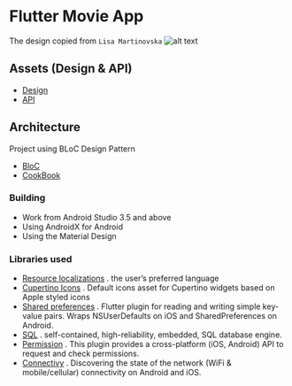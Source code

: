 # Flutter Movie App
The design copied from `Lisa Martinovska`
![alt text](https://cdn.dribbble.com/users/1567880/screenshots/5026483/dribbble.png "Resoure")

## Assets (Design & API)
- [Design](https://dribbble.com/shots/5026483-Netflix-Mobile-App-Redesign/attachments)
- [API](https://developers.themoviedb.org/3/movies/get-movie-images)

## Architecture
Project using BLoC Design Pattern
- [BloC](https://bloclibrary.dev/#/)
- [CookBook](https://flutter.dev/docs/cookbook)

### Building
- Work from Android Studio 3.5 and above
- Using AndroidX for Android
- Using the Material Design

### Libraries used
- [Resource localizations][10] . the user’s preferred language
- [Cupertino Icons][11] . Default icons asset for Cupertino widgets based on Apple styled icons
- [Shared preferences][12] . Flutter plugin for reading and writing simple key-value pairs. Wraps NSUserDefaults on iOS and SharedPreferences on Android.
- [SQL][13] . self-contained, high-reliability, embedded, SQL database engine.
- [Permission][14] . This plugin provides a cross-platform (iOS, Android) API to request and check permissions.
- [Connectivy][15] . Discovering the state of the network (WiFi & mobile/cellular) connectivity on Android and iOS.


[10]: https://flutter.dev/docs/development/accessibility-and-localization/internationalization
[11]: https://pub.dev/packages/cupertino_icons
[12]: https://pub.dev/packages/shared_preferences
[13]: https://pub.dev/packages/sqflite
[14]: https://pub.dev/packages/permission_handler
[15]: https://pub.dev/packages/connectivity